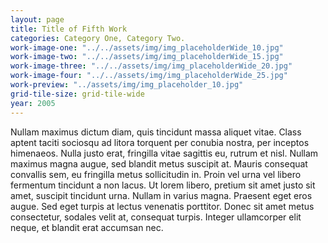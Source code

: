 ```yaml
---
layout: page
title: Title of Fifth Work
categories: Category One, Category Two.
work-image-one: "../../assets/img/img_placeholderWide_10.jpg"
work-image-two: "../../assets/img/img_placeholderWide_15.jpg"
work-image-three: "../../assets/img/img_placeholderWide_20.jpg"
work-image-four: "../../assets/img/img_placeholderWide_25.jpg"
work-preview: "../assets/img/img_placeholder_10.jpg"
grid-tile-size: grid-tile-wide
year: 2005
---
```


Nullam maximus dictum diam, quis tincidunt massa aliquet vitae. Class aptent taciti sociosqu ad litora torquent per conubia nostra, per inceptos himenaeos. Nulla justo erat, fringilla vitae sagittis eu, rutrum et nisl. Nullam maximus magna augue, sed blandit metus suscipit at. Mauris consequat convallis sem, eu fringilla metus sollicitudin in. Proin vel urna vel libero fermentum tincidunt a non lacus. Ut lorem libero, pretium sit amet justo sit amet, suscipit tincidunt urna. Nullam in varius magna. Praesent eget eros augue. Sed eget turpis at lectus venenatis porttitor. Donec sit amet metus consectetur, sodales velit at, consequat turpis. Integer ullamcorper elit neque, et blandit erat accumsan nec.
